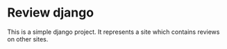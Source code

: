 # Review django
This is a simple django project. It represents a site which contains reviews on other sites.
